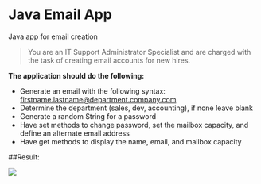 # Java Email App
Java app for email creation

>You are an IT Support Administrator Specialist and are charged with the task of creating email accounts for new hires.

**The application should do the following:**
- Generate an email with the following syntax: firstname.lastname@department.company.com
- Determine the department (sales, dev, accounting), if none leave blank
- Generate a random String for a password
- Have set methods to change password, set the mailbox capacity, and define an alternate email address
- Have get methods to display the name, email, and mailbox capacity

##Result:

![](https://user-images.githubusercontent.com/38626518/70120732-e8be6d00-1675-11ea-8537-423a177349e1.png)
